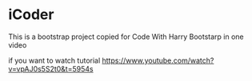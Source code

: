 # iCoder
This is a bootstrap project copied for Code With Harry 
Bootstarp in one video

if you want to watch tutorial https://www.youtube.com/watch?v=vpAJ0s5S2t0&t=5954s
